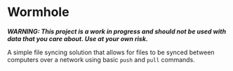 # Wormhole
***WARNING: This project is a work in progress and should not be used with data that you care about. Use at your own risk.***

A simple file syncing solution that allows for files to be synced between computers over a network using basic `push` and `pull` commands.